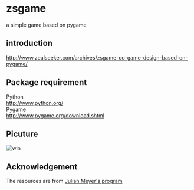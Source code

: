 # zsgame
a simple game based on pygame  

## introduction  
http://www.zealseeker.com/archives/zsgame-oo-game-design-based-on-pygame/

## Package requirement
Python   
http://www.python.org/  
Pygame  
http://www.pygame.org/download.shtml  

## Picuture
![win](http://7xkr9z.com1.z0.glb.clouddn.com/blog_zsgame_win.png)

## Acknowledgement
The resources are from [Julian Meyer's program](http://www.raywenderlich.com/24252/beginning-game-programming-for-teens-with-python)
